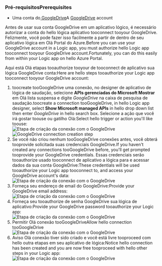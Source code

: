 ### <a name="prerequisites"></a><span data-ttu-id="272bf-101">Pré-requisitos</span><span class="sxs-lookup"><span data-stu-id="272bf-101">Prerequisites</span></span>
* <span data-ttu-id="272bf-102">Uma conta do[ GoogleDrive](https://www.google.com/drive/)</span><span class="sxs-lookup"><span data-stu-id="272bf-102">A [GoogleDrive](https://www.google.com/drive/) account</span></span>  

<span data-ttu-id="272bf-103">Antes de usar sua conta GoogleDrive em um aplicativo lógico, é necessário autorizar a conta do hello lógica aplicativo tooconnect tooyour GoogleDrive. Felizmente, você pode fazer isso facilmente a partir de dentro de seu aplicativo lógica em Olá Portal do Azure.</span><span class="sxs-lookup"><span data-stu-id="272bf-103">Before you can use your GoogleDrive account in a Logic app, you must authorize hello Logic app tooconnect tooyour GoogleDrive account.Fortunately, you can do this easily from within your Logic app on hello Azure Portal.</span></span>  

<span data-ttu-id="272bf-104">Aqui está Olá etapas tooauthorize tooyour de tooconnect de aplicativo sua lógica GoogleDrive conta:</span><span class="sxs-lookup"><span data-stu-id="272bf-104">Here are hello steps tooauthorize your Logic app tooconnect tooyour GoogleDrive account:</span></span>  

1. <span data-ttu-id="272bf-105">toocreate tooGoogleDrive uma conexão, no designer de aplicativo de lógica de saudação, selecione **APIs gerenciadas do Microsoft Mostrar** em Olá lista suspensa e digite *GoogleDrive* na caixa de pesquisa de saudação.</span><span class="sxs-lookup"><span data-stu-id="272bf-105">toocreate a connection tooGoogleDrive, in hello Logic app designer, select **Show Microsoft managed APIs** in hello drop down list then enter *GoogleDrive* in hello search box.</span></span> <span data-ttu-id="272bf-106">Selecione a ação que você irá gostar toouse ou gatilho Olá:</span><span class="sxs-lookup"><span data-stu-id="272bf-106">Select hello trigger or action you'll like toouse:</span></span>  
   <span data-ttu-id="272bf-107">![Etapa de criação da conexão com o GoogleDrive](./media/connectors-create-api-googledrive/googledrive-1.png)</span><span class="sxs-lookup"><span data-stu-id="272bf-107">![GoogleDrive connection creation step](./media/connectors-create-api-googledrive/googledrive-1.png)</span></span>  
2. <span data-ttu-id="272bf-108">Se você não criou nenhum tooGoogleDrive conexões antes, você obterá tooprovide solicitada suas credenciais GoogleDrive.</span><span class="sxs-lookup"><span data-stu-id="272bf-108">If you haven't created any connections tooGoogleDrive before, you'll get prompted tooprovide your GoogleDrive credentials.</span></span> <span data-ttu-id="272bf-109">Essas credenciais serão tooauthorize usado tooconnect de aplicativo a lógica para e acessar dados da sua conta GoogleDrive:</span><span class="sxs-lookup"><span data-stu-id="272bf-109">These credentials will be used tooauthorize your Logic app tooconnect to, and access your GoogleDrive account's data:</span></span>  
   ![Etapa de criação da conexão com o GoogleDrive](./media/connectors-create-api-googledrive/googledrive-2.png)  
3. <span data-ttu-id="272bf-111">Forneça seu endereço de email do GoogleDrive:</span><span class="sxs-lookup"><span data-stu-id="272bf-111">Provide your GoogleDrive email address:</span></span>  
   ![Etapa de criação da conexão com o GoogleDrive](./media/connectors-create-api-googledrive/googledrive-3.png)  
4. <span data-ttu-id="272bf-113">Forneça seu tooauthorize de senha GoogleDrive sua lógica de aplicativo:</span><span class="sxs-lookup"><span data-stu-id="272bf-113">Provide your GoogleDrive password tooauthorize your Logic app:</span></span>  
   ![Etapa de criação da conexão com o GoogleDrive](./media/connectors-create-api-googledrive/googledrive-4.png)
5. <span data-ttu-id="272bf-115">Permitir Olá conexão tooGoogleDrive</span><span class="sxs-lookup"><span data-stu-id="272bf-115">Allow hello connection tooGoogleDrive</span></span>  
   ![Etapa de criação da conexão com o GoogleDrive](./media/connectors-create-api-googledrive/googledrive-5.png)  
6. <span data-ttu-id="272bf-117">Aviso Olá conexão tiver sido criado e você está livre tooproceed com hello outra etapas em seu aplicativo de lógica:</span><span class="sxs-lookup"><span data-stu-id="272bf-117">Notice hello connection has been created and you are now free tooproceed with hello other steps in your Logic app:</span></span>  
   ![Etapa de criação da conexão com o GoogleDrive](./media/connectors-create-api-googledrive/googledrive-6.png)  

